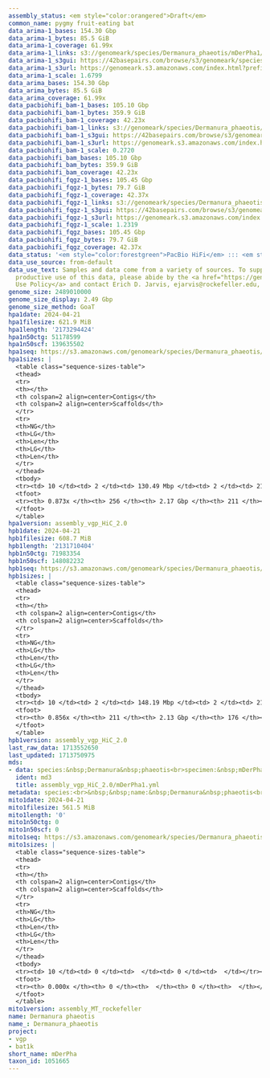 ```yaml
---
assembly_status: <em style="color:orangered">Draft</em>
common_name: pygmy fruit-eating bat
data_arima-1_bases: 154.30 Gbp
data_arima-1_bytes: 85.5 GiB
data_arima-1_coverage: 61.99x
data_arima-1_links: s3://genomeark/species/Dermanura_phaeotis/mDerPha1/genomic_data/arima/<br>
data_arima-1_s3gui: https://42basepairs.com/browse/s3/genomeark/species/Dermanura_phaeotis/mDerPha1/genomic_data/arima/
data_arima-1_s3url: https://genomeark.s3.amazonaws.com/index.html?prefix=species/Dermanura_phaeotis/mDerPha1/genomic_data/arima/
data_arima-1_scale: 1.6799
data_arima_bases: 154.30 Gbp
data_arima_bytes: 85.5 GiB
data_arima_coverage: 61.99x
data_pacbiohifi_bam-1_bases: 105.10 Gbp
data_pacbiohifi_bam-1_bytes: 359.9 GiB
data_pacbiohifi_bam-1_coverage: 42.23x
data_pacbiohifi_bam-1_links: s3://genomeark/species/Dermanura_phaeotis/mDerPha1/genomic_data/pacbio_hifi/<br>
data_pacbiohifi_bam-1_s3gui: https://42basepairs.com/browse/s3/genomeark/species/Dermanura_phaeotis/mDerPha1/genomic_data/pacbio_hifi/
data_pacbiohifi_bam-1_s3url: https://genomeark.s3.amazonaws.com/index.html?prefix=species/Dermanura_phaeotis/mDerPha1/genomic_data/pacbio_hifi/
data_pacbiohifi_bam-1_scale: 0.2720
data_pacbiohifi_bam_bases: 105.10 Gbp
data_pacbiohifi_bam_bytes: 359.9 GiB
data_pacbiohifi_bam_coverage: 42.23x
data_pacbiohifi_fqgz-1_bases: 105.45 Gbp
data_pacbiohifi_fqgz-1_bytes: 79.7 GiB
data_pacbiohifi_fqgz-1_coverage: 42.37x
data_pacbiohifi_fqgz-1_links: s3://genomeark/species/Dermanura_phaeotis/mDerPha1/genomic_data/pacbio_hifi/<br>
data_pacbiohifi_fqgz-1_s3gui: https://42basepairs.com/browse/s3/genomeark/species/Dermanura_phaeotis/mDerPha1/genomic_data/pacbio_hifi/
data_pacbiohifi_fqgz-1_s3url: https://genomeark.s3.amazonaws.com/index.html?prefix=species/Dermanura_phaeotis/mDerPha1/genomic_data/pacbio_hifi/
data_pacbiohifi_fqgz-1_scale: 1.2319
data_pacbiohifi_fqgz_bases: 105.45 Gbp
data_pacbiohifi_fqgz_bytes: 79.7 GiB
data_pacbiohifi_fqgz_coverage: 42.37x
data_status: '<em style="color:forestgreen">PacBio HiFi</em> ::: <em style="color:forestgreen">Arima</em>'
data_use_source: from-default
data_use_text: Samples and data come from a variety of sources. To support fair and
  productive use of this data, please abide by the <a href="https://genome10k.soe.ucsc.edu/data-use-policies/">Data
  Use Policy</a> and contact Erich D. Jarvis, ejarvis@rockefeller.edu, with any questions.
genome_size: 2489010000
genome_size_display: 2.49 Gbp
genome_size_method: GoaT
hpa1date: 2024-04-21
hpa1filesize: 621.9 MiB
hpa1length: '2173294424'
hpa1n50ctg: 51178599
hpa1n50scf: 139635502
hpa1seq: https://s3.amazonaws.com/genomeark/species/Dermanura_phaeotis/mDerPha1/assembly_vgp_HiC_2.0/mDerPha1.HiC.hap1.20240421.fasta.gz
hpa1sizes: |
  <table class="sequence-sizes-table">
  <thead>
  <tr>
  <th></th>
  <th colspan=2 align=center>Contigs</th>
  <th colspan=2 align=center>Scaffolds</th>
  </tr>
  <tr>
  <th>NG</th>
  <th>LG</th>
  <th>Len</th>
  <th>LG</th>
  <th>Len</th>
  </tr>
  </thead>
  <tbody>
  <tr><td> 10 </td><td> 2 </td><td> 130.49 Mbp </td><td> 2 </td><td> 214.48 Mbp </td></tr><tr><td> 20 </td><td> 5 </td><td> 98.99 Mbp </td><td> 3 </td><td> 191.28 Mbp </td></tr><tr><td> 30 </td><td> 7 </td><td> 71.58 Mbp </td><td> 4 </td><td> 179.79 Mbp </td></tr><tr><td> 40 </td><td> 11 </td><td> 62.71 Mbp </td><td> 5 </td><td> 174.01 Mbp </td></tr><tr style="background-color:#cccccc;"><td> 50 </td><td> 16 </td><td style="background-color:#88ff88;"> 51.18 Mbp </td><td> 7 </td><td style="background-color:#88ff88;"> 139.64 Mbp </td></tr><tr><td> 60 </td><td> 21 </td><td> 37.47 Mbp </td><td> 9 </td><td> 127.78 Mbp </td></tr><tr><td> 70 </td><td> 28 </td><td> 30.27 Mbp </td><td> 11 </td><td> 110.21 Mbp </td></tr><tr><td> 80 </td><td> 40 </td><td> 15.81 Mbp </td><td> 14 </td><td> 57.58 Mbp </td></tr><tr><td> 90 </td><td> 0 </td><td>  </td><td> 0 </td><td>  </td></tr><tr><td> 100 </td><td> 0 </td><td>  </td><td> 0 </td><td>  </td></tr></tbody>
  <tfoot>
  <tr><th> 0.873x </th><th> 256 </th><th> 2.17 Gbp </th><th> 211 </th><th> 2.17 Gbp </th></tr>
  </tfoot>
  </table>
hpa1version: assembly_vgp_HiC_2.0
hpb1date: 2024-04-21
hpb1filesize: 608.7 MiB
hpb1length: '2131710404'
hpb1n50ctg: 71983354
hpb1n50scf: 148082232
hpb1seq: https://s3.amazonaws.com/genomeark/species/Dermanura_phaeotis/mDerPha1/assembly_vgp_HiC_2.0/mDerPha1.HiC.hap2.20240421.fasta.gz
hpb1sizes: |
  <table class="sequence-sizes-table">
  <thead>
  <tr>
  <th></th>
  <th colspan=2 align=center>Contigs</th>
  <th colspan=2 align=center>Scaffolds</th>
  </tr>
  <tr>
  <th>NG</th>
  <th>LG</th>
  <th>Len</th>
  <th>LG</th>
  <th>Len</th>
  </tr>
  </thead>
  <tbody>
  <tr><td> 10 </td><td> 2 </td><td> 148.19 Mbp </td><td> 2 </td><td> 211.91 Mbp </td></tr><tr><td> 20 </td><td> 4 </td><td> 139.83 Mbp </td><td> 3 </td><td> 193.94 Mbp </td></tr><tr><td> 30 </td><td> 6 </td><td> 113.59 Mbp </td><td> 4 </td><td> 181.61 Mbp </td></tr><tr><td> 40 </td><td> 8 </td><td> 101.51 Mbp </td><td> 5 </td><td> 173.32 Mbp </td></tr><tr style="background-color:#cccccc;"><td> 50 </td><td> 11 </td><td style="background-color:#88ff88;"> 71.98 Mbp </td><td> 7 </td><td style="background-color:#88ff88;"> 148.08 Mbp </td></tr><tr><td> 60 </td><td> 15 </td><td> 59.09 Mbp </td><td> 9 </td><td> 128.26 Mbp </td></tr><tr><td> 70 </td><td> 20 </td><td> 37.10 Mbp </td><td> 11 </td><td> 110.73 Mbp </td></tr><tr><td> 80 </td><td> 31 </td><td> 13.91 Mbp </td><td> 14 </td><td> 54.95 Mbp </td></tr><tr><td> 90 </td><td> 0 </td><td>  </td><td> 0 </td><td>  </td></tr><tr><td> 100 </td><td> 0 </td><td>  </td><td> 0 </td><td>  </td></tr></tbody>
  <tfoot>
  <tr><th> 0.856x </th><th> 211 </th><th> 2.13 Gbp </th><th> 176 </th><th> 2.13 Gbp </th></tr>
  </tfoot>
  </table>
hpb1version: assembly_vgp_HiC_2.0
last_raw_data: 1713552650
last_updated: 1713750975
mds:
- data: species:&nbsp;Dermanura&nbsp;phaeotis<br>specimen:&nbsp;mDerPha1<br>projects:&nbsp;<br>&nbsp;&nbsp;-&nbsp;vgp<br>assembled_by_group:&nbsp;Rockefeller<br>combine_for_curation:&nbsp;true<br>hap1:&nbsp;s3://genomeark/species/Dermanura_phaeotis/mDerPha1/assembly_vgp_HiC_2.0/mDerPha1.HiC.hap1.20240421.fasta.gz<br>hap2:&nbsp;s3://genomeark/species/Dermanura_phaeotis/mDerPha1/assembly_vgp_HiC_2.0/mDerPha1.HiC.hap2.20240421.fasta.gz<br>pretext_hap1:&nbsp;s3://genomeark/species/Dermanura_phaeotis/mDerPha1/assembly_vgp_HiC_2.0/evaluation/hap1/pretext/mDerPha1_hap1_s2.pretext<br>pretext_hap2:&nbsp;s3://genomeark/species/Dermanura_phaeotis/mDerPha1/assembly_vgp_HiC_2.0/evaluation/hap2/pretext/mDerPha1_hap2_s2.pretext<br>kmer_spectra_img:&nbsp;s3://genomeark/species/Dermanura_phaeotis/mDerPha1/assembly_vgp_HiC_2.0/evaluation/merqury/mDerPha1_png/<br>pacbio_read_dir:&nbsp;s3://genomeark/species/Dermanura_phaeotis/mDerPha1/genomic_data/pacbio_hifi/<br>pacbio_read_type:&nbsp;hifi<br>hic_read_dir:&nbsp;s3://genomeark/species/Dermanura_phaeotis/mDerPha1/genomic_data/arima/<br>mito:&nbsp;s3://genomeark/species/Dermanura_phaeotis/mDerPha1/assembly_MT_rockefeller/mDerPha1.MT.20240421.fasta.gz<br>pipeline:&nbsp;<br>&nbsp;&nbsp;-&nbsp;hifiasm&nbsp;(0.19.3+galaxy0)<br>&nbsp;&nbsp;-&nbsp;purge_dups&nbsp;(1.2.6+galaxy0)<br>&nbsp;&nbsp;-&nbsp;yahs&nbsp;(1.2a.2+galaxy1)<br>notes:&nbsp;This&nbsp;was&nbsp;a&nbsp;Hifiasm-HiC&nbsp;assembly&nbsp;of&nbsp;mDerPha1,&nbsp;resulting&nbsp;in&nbsp;two&nbsp;complete&nbsp;haplotypes.&nbsp;HiC&nbsp;scaffolding&nbsp;was&nbsp;performed&nbsp;with&nbsp;YaHS.&nbsp;&nbsp;The&nbsp;HiC&nbsp;prep&nbsp;kit&nbsp;used&nbsp;was&nbsp;Swift-IDT.&nbsp;<br>
  ident: md3
  title: assembly_vgp_HiC_2.0/mDerPha1.yml
metadata: species:<br>&nbsp;&nbsp;name:&nbsp;Dermanura&nbsp;phaeotis<br>&nbsp;&nbsp;short_name:&nbsp;mDerPha<br>&nbsp;&nbsp;taxon_id:&nbsp;1051665<br>&nbsp;&nbsp;common_name:&nbsp;pygmy&nbsp;fruit-eating&nbsp;bat<br>&nbsp;&nbsp;order:<br>&nbsp;&nbsp;&nbsp;&nbsp;name:&nbsp;Chiroptera<br>&nbsp;&nbsp;family:<br>&nbsp;&nbsp;&nbsp;&nbsp;name:&nbsp;Natalidae<br>&nbsp;&nbsp;individuals:<br>&nbsp;&nbsp;-&nbsp;''<br>&nbsp;&nbsp;genome_size:&nbsp;2489010000<br>&nbsp;&nbsp;genome_size_method:&nbsp;GoaT<br>&nbsp;&nbsp;project:&nbsp;[&nbsp;vgp&nbsp;,&nbsp;bat1k&nbsp;]
mito1date: 2024-04-21
mito1filesize: 561.5 MiB
mito1length: '0'
mito1n50ctg: 0
mito1n50scf: 0
mito1seq: https://s3.amazonaws.com/genomeark/species/Dermanura_phaeotis/mDerPha1/assembly_MT_rockefeller/mDerPha1.MT.20240421.fasta.gz
mito1sizes: |
  <table class="sequence-sizes-table">
  <thead>
  <tr>
  <th></th>
  <th colspan=2 align=center>Contigs</th>
  <th colspan=2 align=center>Scaffolds</th>
  </tr>
  <tr>
  <th>NG</th>
  <th>LG</th>
  <th>Len</th>
  <th>LG</th>
  <th>Len</th>
  </tr>
  </thead>
  <tbody>
  <tr><td> 10 </td><td> 0 </td><td>  </td><td> 0 </td><td>  </td></tr><tr><td> 20 </td><td> 0 </td><td>  </td><td> 0 </td><td>  </td></tr><tr><td> 30 </td><td> 0 </td><td>  </td><td> 0 </td><td>  </td></tr><tr><td> 40 </td><td> 0 </td><td>  </td><td> 0 </td><td>  </td></tr><tr style="background-color:#cccccc;"><td> 50 </td><td> 0 </td><td style="background-color:#ff8888;">  </td><td> 0 </td><td style="background-color:#ff8888;">  </td></tr><tr><td> 60 </td><td> 0 </td><td>  </td><td> 0 </td><td>  </td></tr><tr><td> 70 </td><td> 0 </td><td>  </td><td> 0 </td><td>  </td></tr><tr><td> 80 </td><td> 0 </td><td>  </td><td> 0 </td><td>  </td></tr><tr><td> 90 </td><td> 0 </td><td>  </td><td> 0 </td><td>  </td></tr><tr><td> 100 </td><td> 0 </td><td>  </td><td> 0 </td><td>  </td></tr></tbody>
  <tfoot>
  <tr><th> 0.000x </th><th> 0 </th><th>  </th><th> 0 </th><th>  </th></tr>
  </tfoot>
  </table>
mito1version: assembly_MT_rockefeller
name: Dermanura phaeotis
name_: Dermanura_phaeotis
project:
- vgp
- bat1k
short_name: mDerPha
taxon_id: 1051665
---
```

